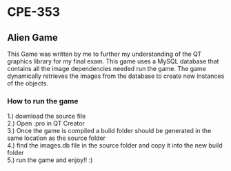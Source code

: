 # CPE-353

## Alien Game  
This Game was written by me to further my understanding of the QT graphics library for my final exam. This game uses a MySQL database that contains all the image dependencies needed run the game. The game dynamically retrieves the images from the database to create new instances of the objects.    
### How to run the game
1.) download the source file  
2.) Open .pro in QT Creator   
3.) Once the game is compiled a build folder should be generated in the same location as the source folder  
4.) find the images.db file in the source folder and copy it into the new build folder  
5.) run the game and enjoy!! :)  
  
  
